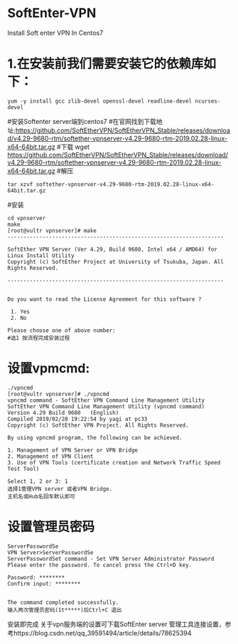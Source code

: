 # SoftEnter-VPN
Install Soft enter VPN In Centos7

# 1.在安装前我们需要安装它的依赖库如下：
    yum -y install gcc zlib-devel openssl-devel readline-devel ncurses-devel
#安装Softenter server端到centos7
#在官网找到下载地址;https://github.com/SoftEtherVPN/SoftEtherVPN_Stable/releases/download/v4.29-9680-rtm/softether-vpnserver-v4.29-9680-rtm-2019.02.28-linux-x64-64bit.tar.gz
#下载 
    wget https://github.com/SoftEtherVPN/SoftEtherVPN_Stable/releases/download/v4.29-9680-rtm/softether-vpnserver-v4.29-9680-rtm-2019.02.28-linux-x64-64bit.tar.gz
#解压

    tar xzvf softether-vpnserver-v4.29-9680-rtm-2019.02.28-linux-x64-64bit.tar.gz
#安装

    cd vpnserver
    make
    [root@vultr vpnserver]# make
    --------------------------------------------------------------------

    SoftEther VPN Server (Ver 4.29, Build 9680, Intel x64 / AMD64) for Linux Install Utility
    Copyright (c) SoftEther Project at University of Tsukuba, Japan. All Rights Reserved.

    --------------------------------------------------------------------


    Do you want to read the License Agreement for this software ?

     1. Yes
     2. No

    Please choose one of above number:
    #选1 按流程完成安装过程
    
# 设置vpmcmd:

    ./vpncmd
    [root@vultr vpnserver]# ./vpncmd
    vpncmd command - SoftEther VPN Command Line Management Utility
    SoftEther VPN Command Line Management Utility (vpncmd command)
    Version 4.29 Build 9680   (English)
    Compiled 2019/02/28 19:22:54 by yagi at pc33
    Copyright (c) SoftEther VPN Project. All Rights Reserved.

    By using vpncmd program, the following can be achieved. 

    1. Management of VPN Server or VPN Bridge 
    2. Management of VPN Client
    3. Use of VPN Tools (certificate creation and Network Traffic Speed Test Tool)

    Select 1, 2 or 3: 1
    选择1管理VPN server 或者VPN Bridge.
    主机名或Hub名回车默认即可
    
# 设置管理员密码
    
    ServerPasswordSe
    VPN Server>ServerPasswordSe
    ServerPasswordSet command - Set VPN Server Administrator Password
    Please enter the password. To cancel press the Ctrl+D key.

    Password: ********
    Confirm input: ********


    The command completed successfully.
    输入两次管理员密码(1t*****)后Ctrl+C 退出
    
安装即完成 关于vpn服务端的设置可下载SoftEnter server 管理工具连接设置，参考https://blog.csdn.net/qq_39591494/article/details/78625394


 
